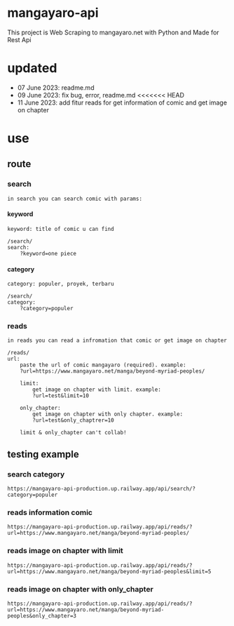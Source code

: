 # mangayaro-api

This project is Web Scraping to mangayaro.net with Python and Made for Rest Api

# updated

- 07 June 2023: readme.md
- 09 June 2023: fix bug, error, readme.md
<<<<<<< HEAD
- 11 June 2023: add fitur reads for get information of comic and get image on chapter
# use

## route
### search
```in search you can search comic with params:```
#### keyword
```keyword: title of comic u can find```
```
/search/
search:
    ?keyword=one piece
```
#### category
```category: populer, proyek, terbaru```
```
/search/
category:
    ?category=populer
```
### reads
```in reads you can read a infromation that comic or get image on chapter```
```
/reads/
url:
    paste the url of comic mangayaro (required). example:
    ?url=https://www.mangayaro.net/manga/beyond-myriad-peoples/
    
    limit:
        get image on chapter with limit. example:
        ?url=test&limit=10
        
    only_chapter:
        get image on chapter with only chapter. example:
        ?url=test&only_chaptrer=10
    
    limit & only_chapter can't collab!
```
## testing example
### search category
```
https://mangayaro-api-production.up.railway.app/api/search/?category=populer
```
### reads information comic
```
https://mangayaro-api-production.up.railway.app/api/reads/?url=https://www.mangayaro.net/manga/beyond-myriad-peoples/
```
### reads image on chapter with limit
```
https://mangayaro-api-production.up.railway.app/api/reads/?url=https://www.mangayaro.net/manga/beyond-myriad-peoples&limit=5
```
### reads image on chapter with only_chapter
```
https://mangayaro-api-production.up.railway.app/api/reads/?url=https://www.mangayaro.net/manga/beyond-myriad-peoples&only_chapter=3
```
